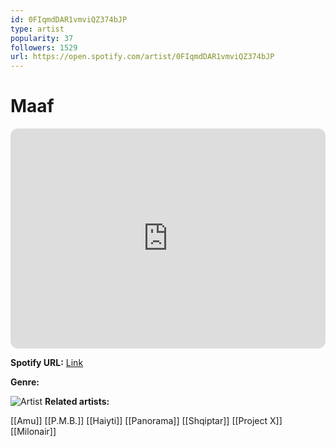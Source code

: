 ```yaml
---
id: 0FIqmdDAR1vmviQZ374bJP
type: artist
popularity: 37
followers: 1529
url: https://open.spotify.com/artist/0FIqmdDAR1vmviQZ374bJP
---
```

# Maaf

<iframe style="border-radius:12px" src="https://open.spotify.com/embed/artist/0FIqmdDAR1vmviQZ374bJP" width="100%" height="352" frameBorder="0" allowfullscreen="" allow="autoplay; clipboard-write; encrypted-media; fullscreen; picture-in-picture" loading="lazy"></iframe>

**Spotify URL:** [Link](https://open.spotify.com/artist/0FIqmdDAR1vmviQZ374bJP)

**Genre:** 

![Artist](https://i.scdn.co/image/ab6761610000e5eb7cbed95c955a036c7819bee6)
**Related artists:**

[[Amu]]
[[P.M.B.]]
[[Haiyti]]
[[Panorama]]
[[Shqiptar]]
[[Project X]]
[[Milonair]]
